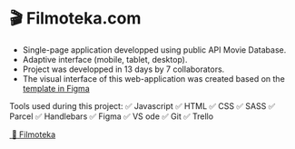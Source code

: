 # :clapper: Filmoteka.com

* Single-page application developped using public API Movie Database.
* Adaptive interface (mobile, tablet, desktop).
* Project was developped in 13 days by 7 collaborators.
* The visual interface of this web-application was created based on the [template in Figma](https://www.figma.com/file/lA5plQSUEbIKOSJHfuPpXO/Filmoteka?node-id=0%3A1)


Tools used during this project:
:white_check_mark: Javascript
:white_check_mark: HTML
:white_check_mark: CSS
:white_check_mark: SASS
:white_check_mark: Parcel
:white_check_mark: Handlebars
:white_check_mark: Figma
:white_check_mark: VS ode
:white_check_mark: Git
:white_check_mark: Trello

<a href="https://annasabbagh.github.io/filmoteka/" target="_blank"><img src="" alt=""/> :movie_camera: Filmoteka</a>